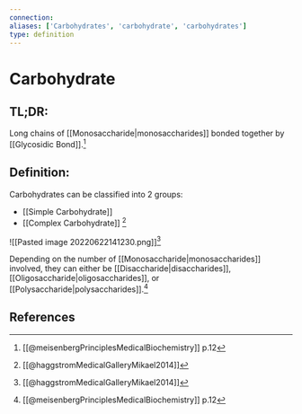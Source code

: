 ```yaml
---
connection:
aliases: ['Carbohydrates', 'carbohydrate', 'carbohydrates']
type: definition
---
```


# Carbohydrate

## TL;DR:
Long chains of [[Monosaccharide|monosaccharides]] bonded together by [[Glycosidic Bond]].[^1]

## Definition:
Carbohydrates can be classified into 2 groups:
- [[Simple Carbohydrate]]
- [[Complex Carbohydrate]]
[^2]

![[Pasted image 20220622141230.png]][^2]

Depending on the number of [[Monosaccharide|monosaccharides]] involved, they can either be [[Disaccharide|disaccharides]], [[Oligosaccharide|oligosaccharides]], or [[Polysaccharide|polysaccharides]].[^1]

## References
[^1]: [[@meisenbergPrinciplesMedicalBiochemistry]] p.12
[^2]: [[@haggstromMedicalGalleryMikael2014]]